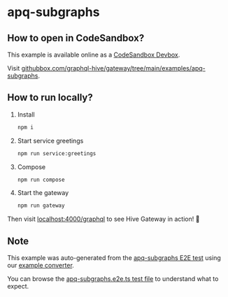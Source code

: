 # apq-subgraphs

## How to open in CodeSandbox?

This example is available online as a [CodeSandbox Devbox](https://codesandbox.io/docs/learn/devboxes/overview).

Visit [githubbox.com/graphql-hive/gateway/tree/main/examples/apq-subgraphs](https://githubbox.com/graphql-hive/gateway/tree/main/examples/apq-subgraphs).

## How to run locally?

1. Install
   ```sh
   npm i
   ```
1. Start service greetings
   ```sh
   npm run service:greetings
   ```
1. Compose
   ```sh
   npm run compose
   ```
1. Start the gateway
   ```sh
   npm run gateway
   ```

Then visit [localhost:4000/graphql](http://localhost:4000/graphql) to see Hive Gateway in action! 🚀

## Note

This example was auto-generated from the [apq-subgraphs E2E test](/e2e/apq-subgraphs) using our [example converter](/internal/examples).

You can browse the [apq-subgraphs.e2e.ts test file](/e2e/apq-subgraphs/apq-subgraphs.e2e.ts) to understand what to expect.
